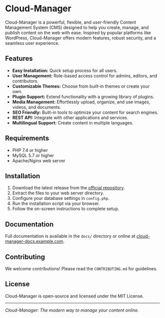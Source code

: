 # Cloud-Manager

Cloud-Manager is a powerful, flexible, and user-friendly Content Management System (CMS) designed to help you create, manage, and publish content on the web with ease. Inspired by popular platforms like WordPress, Cloud-Manager offers modern features, robust security, and a seamless user experience.

## Features

- **Easy Installation:** Quick setup process for all users.
- **User Management:** Role-based access control for admins, editors, and contributors.
- **Customizable Themes:** Choose from built-in themes or create your own.
- **Plugin Support:** Extend functionality with a growing library of plugins.
- **Media Management:** Effortlessly upload, organize, and use images, videos, and documents.
- **SEO Friendly:** Built-in tools to optimize your content for search engines.
- **REST API:** Integrate with other applications and services.
- **Multilingual Support:** Create content in multiple languages.

## Requirements

- PHP 7.4 or higher
- MySQL 5.7 or higher
- Apache/Nginx web server

## Installation

1. Download the latest release from the [official repository](#).
2. Extract the files to your web server directory.
3. Configure your database settings in `config.php`.
4. Run the installation script via your browser.
5. Follow the on-screen instructions to complete setup.

## Documentation

Full documentation is available in the `docs/` directory or online at [cloud-manager-docs.example.com](#).

## Contributing

We welcome contributions! Please read the `CONTRIBUTING.md` for guidelines.

## License

Cloud-Manager is open-source and licensed under the MIT License.

---

*Cloud-Manager: The modern way to manage your content online.*